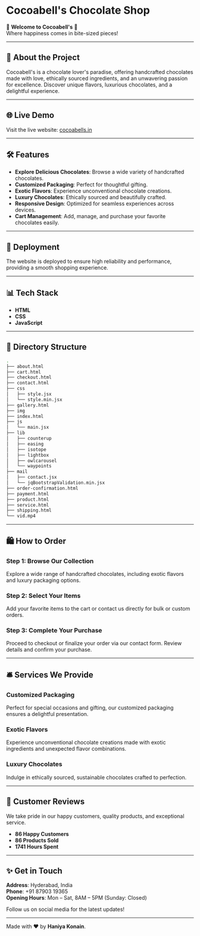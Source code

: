 # Cocoabell's Chocolate Shop

🍫 **Welcome to Cocoabell's** 🍫  
Where happiness comes in bite-sized pieces!

---

## 🌟 About the Project

Cocoabell's is a chocolate lover's paradise, offering handcrafted chocolates made with love, ethically sourced ingredients, and an unwavering passion for excellence. Discover unique flavors, luxurious chocolates, and a delightful experience.

---

## 🌐 Live Demo

Visit the live website: [cocoabells.in](https://cocoabells.in)

---

## 🛠️ Features

- **Explore Delicious Chocolates**: Browse a wide variety of handcrafted chocolates.
- **Customized Packaging**: Perfect for thoughtful gifting.
- **Exotic Flavors**: Experience unconventional chocolate creations.
- **Luxury Chocolates**: Ethically sourced and beautifully crafted.
- **Responsive Design**: Optimized for seamless experiences across devices.
- **Cart Management**: Add, manage, and purchase your favorite chocolates easily.

---

## 🚀 Deployment

The website is deployed to ensure high reliability and performance, providing a smooth shopping experience.

---

## 📊 Tech Stack

- **HTML**
- **CSS**
- **JavaScript**

---

## 📂 Directory Structure

```bash
.
├── about.html
├── cart.html
├── checkout.html
├── contact.html
├── css
│   ├── style.jsx
│   └── style.min.jsx
├── gallery.html
├── img
├── index.html
├── js
│   └── main.jsx
├── lib
│   ├── counterup
│   ├── easing
│   ├── isotope
│   ├── lightbox
│   ├── owlcarousel
│   └── waypoints
├── mail
│   ├── contact.jsx
│   └── jqBootstrapValidation.min.jsx
├── order-confirmation.html
├── payment.html
├── product.html
├── service.html
├── shipping.html
└── vid.mp4
```

---

## 🛍️ How to Order

### Step 1: Browse Our Collection
Explore a wide range of handcrafted chocolates, including exotic flavors and luxury packaging options.

### Step 2: Select Your Items
Add your favorite items to the cart or contact us directly for bulk or custom orders.

### Step 3: Complete Your Purchase
Proceed to checkout or finalize your order via our contact form. Review details and confirm your purchase.

---

## 🛎️ Services We Provide

### Customized Packaging
Perfect for special occasions and gifting, our customized packaging ensures a delightful presentation.

### Exotic Flavors
Experience unconventional chocolate creations made with exotic ingredients and unexpected flavor combinations.

### Luxury Chocolates
Indulge in ethically sourced, sustainable chocolates crafted to perfection.

---

## 🌟 Customer Reviews

We take pride in our happy customers, quality products, and exceptional service.

- **86 Happy Customers**
- **86 Products Sold**
- **1741 Hours Spent**

---

## ✨ Get in Touch

**Address**: Hyderabad, India  
**Phone**: +91 87903 19365  
**Opening Hours**: Mon – Sat, 8AM – 5PM (Sunday: Closed)

Follow us on social media for the latest updates!

---

Made with ❤️ by **Haniya Konain**.
